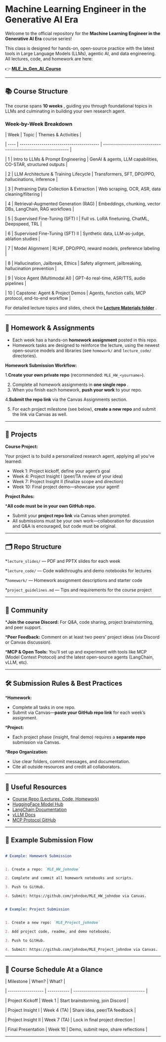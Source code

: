 # Machine Learning Engineer in the Generative AI Era

Welcome to the official repository for the **Machine Learning Engineer in the Generative AI Era** course series!

This class is designed for hands-on, open-source practice with the latest tools in Large Language Models (LLMs), agentic AI, and data engineering. All lectures, code, and homework are here:

👉 **[MLE_in_Gen_AI_Course](https://github.com/inference-ai-course/MLE_in_Gen_AI_Course)**

---

## 📚 Course Structure

The course spans  **10 weeks** , guiding you through foundational topics in LLMs and culminating in building your own research agent.

### Week-by-Week Breakdown

| Week | Topic                                    | Themes & Activities                                           |

| ---- | ---------------------------------------- | ------------------------------------------------------------- |

| 1    | Intro to LLMs & Prompt Engineering       | GenAI & agents, LLM capabilities, CO-STAR, structured outputs |

| 2    | LLM Architecture & Training Lifecycle    | Transformers, SFT, DPO/PPO, hallucinations, inference         |

| 3    | Pretraining Data Collection & Extraction | Web scraping, OCR, ASR, data cleaning/filtering               |

| 4    | Retrieval-Augmented Generation (RAG)     | Embeddings, chunking, vector DBs, LangChain, RAG workflows    |

| 5    | Supervised Fine-Tuning (SFT) I           | Full vs. LoRA finetuning, ChatML, Deepspeed, TRL              |

| 6    | Supervised Fine-Tuning (SFT) II          | Synthetic data, LLM-as-judge, ablation studies                |

| 7    | Model Alignment                          | RLHF, DPO/PPO, reward models, preference labeling             |

| 8    | Hallucination, Jailbreak, Ethics         | Safety alignment, jailbreaking, hallucination prevention      |

| 9    | Voice Agent (Multimodal AI)              | GPT-4o real-time, ASR/TTS, audio pipelines                    |

| 10   | Capstone: Agent & Project Demos          | Agents, function calls, MCP protocol, end-to-end workflow     |

For detailed lecture topics and slides, check the  **[Lecture Materials folder](https://github.com/inference-ai-course/MLE_in_Gen_AI_Course)** .

---

## 📝 Homework & Assignments

* Each week has a hands-on **homework assignment** posted in this repo.
* Homework tasks are designed to reinforce the lecture, using the newest open-source models and libraries (see `homework/` and `lecture_code/` directories).

**Homework Submission Workflow:**

1.**Create your own private repo** (recommended: `MLE_HW_<yourname>`).

2. Complete all homework assignments in  **one single repo** .
3. When you finish each homework, **push your work** to your repo.

4.**Submit the repo link** via the Canvas Assignments section.

5. For each project milestone (see below), **create a new repo** and submit the link via Canvas as well.

---

## 🚀 Projects

**Course Project:**

Your project is to build a personalized research agent, applying all you’ve learned:

* Week 1: Project kickoff, define your agent’s goal
* Week 4: Project Insight I (peer/TA review of your idea)
* Week 7: Project Insight II (finalize scope and direction)
* Week 10: Final project demo—showcase your agent!

**Project Rules:**

***All code must be in your own GitHub repo.**

* Submit your **project repo link** via Canvas when prompted.
* All submissions must be your own work—collaboration for discussion and Q&A is encouraged, but code must be original.

---

## 🗂️ Repo Structure

*`lecture_slides/` — PDF and PPTX slides for each week

*`lecture_code/` — Code walkthroughs and demo notebooks for lectures

*`homework/` — Homework assignment descriptions and starter code

*`project_guidelines.md` — Tips and requirements for the course project

---

## 📣 Community

***Join the course Discord:** For Q&A, code sharing, project brainstorming, and peer support.

***Peer Feedback:** Comment on at least two peers’ project ideas (via Discord or Canvas discussion).

***MCP & Open Tools:** You’ll set up and experiment with tools like MCP (Model Context Protocol) and the latest open-source agents (LangChain, vLLM, etc).

---

## 🛠️ Submission Rules & Best Practices

***Homework:**

* Complete all tasks in one repo.
* Submit via Canvas—**paste your GitHub repo link** for each week’s assignment.

***Project:**

* Each project phase (insight, final demo) requires a **separate repo** submission via Canvas.

***Repo Organization:**

* Use clear folders, commit messages, and documentation.
* Cite all outside resources and credit all collaborators.

---

## 🔗 Useful Resources

* [Course Repo (Lectures, Code, Homework)](https://github.com/inference-ai-course/MLE_in_Gen_AI_Course)
* [HuggingFace Model Hub](https://huggingface.co/)
* [LangChain Documentation](https://docs.langchain.com/)
* [vLLM Docs](https://docs.vllm.ai/en/latest/)
* [MCP Protocol GitHub](https://github.com/modelcontextprotocol/servers)

---

## 📝 Example Submission Flow

```markdown

# Example: Homework Submission


1. Create a repo: `MLE_HW_johndoe`

2. Complete and commit all homework notebooks and scripts.

3. Push to GitHub.

4. Submit: https://github.com/johndoe/MLE_HW_johndoe via Canvas.


# Example: Project Submission


1. Create a new repo: `MLE_Project_johndoe`

2. Add project code, readme, and demo notebooks.

3. Push to GitHub.

4. Submit: https://github.com/johndoe/MLE_Project_johndoe via Canvas.

```

---

## 📅 Course Schedule At a Glance

| Milestone          | When?       | What?                                |

| ------------------ | ----------- | ------------------------------------ |

| Project Kickoff    | Week 1      | Start brainstorming, join Discord    |

| Project Insight I  | Week 4 (TA) | Share idea, peer/TA feedback         |

| Project Insight II | Week 7 (TA) | Lock in final project direction      |

| Final Presentation | Week 10     | Demo, submit repo, share reflections |

---
